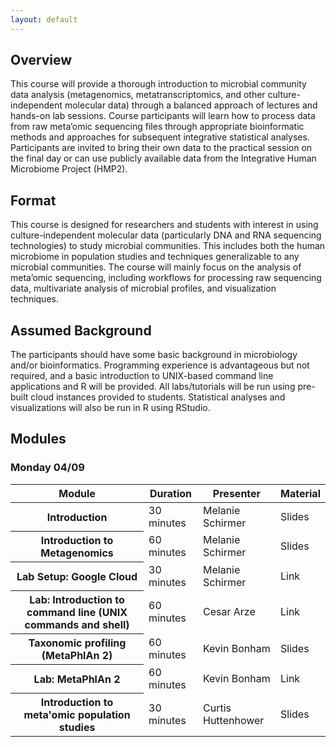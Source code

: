```yaml
---
layout: default
---
```


## Overview 
This course will provide a thorough introduction to microbial community data analysis (metagenomics, metatranscriptomics,
and other culture-independent molecular data) through a balanced approach of lectures and hands-on lab sessions. 
Course participants will learn how to process data from raw meta’omic sequencing files through appropriate bioinformatic methods 
and approaches for subsequent integrative statistical analyses. Participants are invited to bring their own data to the practical 
session on the final day or can use publicly available data from the Integrative Human Microbiome Project (HMP2).

## Format
This course is designed for researchers and students with interest in using culture-independent molecular data (particularly DNA and RNA sequencing technologies) to study microbial communities. This includes both the human microbiome in population studies and techniques generalizable to any microbial communities. The course will mainly focus on the analysis of meta’omic sequencing, including workflows for processing raw sequencing data, multivariate analysis of microbial profiles, and visualization techniques.

## Assumed Background
The participants should have some basic background in microbiology and/or bioinformatics. Programming experience is advantageous but not required, and a basic introduction to UNIX-based command line applications and R will be provided. All labs/tutorials will be run using pre-built cloud instances provided to students. Statistical analyses and visualizations will also be run in R using RStudio.

## Modules

### Monday 04/09

<table>
  <thead>
    <tr>
      <th>Module</th>
      <th>Duration</th>
      <th>Presenter</th>
      <th>Material</th>
    </tr>
  </thead>
  <tbody>
    <tr>
      <th>Introduction</th>
      <td>30 minutes</td>
      <td>Melanie Schirmer</td>
      <td>Slides</td>
    </tr>
    <tr>
      <th>Introduction to Metagenomics</th>
      <td>60 minutes</td>
      <td>Melanie Schirmer</td>
      <td>Slides</td>
    </tr>
    <tr>
      <th>Lab Setup: Google Cloud</th>
      <td>30 minutes</td>
      <td>Melanie Schirmer</td>
      <td>Link</td>
    </tr>
    <tr>
      <th>Lab: Introduction to command line (UNIX commands and shell)</th>
      <td>60 minutes</td>
      <td>Cesar Arze</td>
      <td>Link</td>
    </tr>
    <tr>
      <th>Taxonomic profiling (MetaPhlAn 2)</th>
      <td>60 minutes</td>
      <td>Kevin Bonham</td>
      <td>Slides</td>
    </tr>
    <tr>
      <th>Lab: MetaPhlAn 2</th>
      <td>60 minutes</td>
      <td>Kevin Bonham</td>
      <td>Link</td>
    </tr>
    <tr>
      <th>Introduction to meta'omic population studies</th>
      <td>30 minutes</td>
      <td>Curtis Huttenhower</td>
      <td>Slides</td>
    </tr>
  </tbody>
</table>